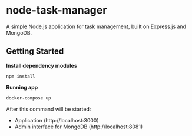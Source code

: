 # node-task-manager

A simple Node.js application for task management, built on Express.js and MongoDB.

## Getting Started

**Install dependency modules**

```
npm install
```

**Running app**

```
docker-compose up
```

After this command will be started:
 - Application (http://localhost:3000)
 - Admin interface for MongoDB (http://localhost:8081)
